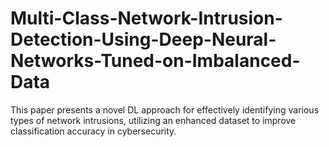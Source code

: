 # Multi-Class-Network-Intrusion-Detection-Using-Deep-Neural-Networks-Tuned-on-Imbalanced-Data
This paper presents a novel DL approach for effectively identifying various types of network intrusions, utilizing an enhanced dataset to improve classification accuracy in cybersecurity.
